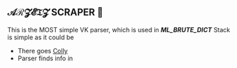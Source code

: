 ## 𝒜ℛ𝓩𝓔𝔗𝓩 SCRAPER 🔎
This is the MOST simple VK parser, which is used in ***ML_BRUTE_DICT***
Stack is simple as it could be
- There goes [Colly](https://github.com/gocolly/colly?ysclid=lzb3seam91708012348)
- Parser finds info in **<script>**
- Prog writes info of one user in new JSON at folder

V0.2 is [here](https://github.com/arzetz/VKSimpleParser/tree/v0.2)
Last version is [here](https://github.com/arzetz/VKSimpleParser/tree/v0.2)
